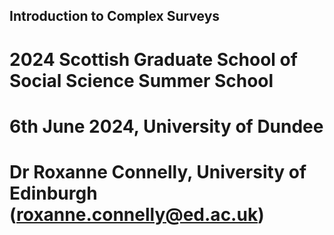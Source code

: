 ## Introduction to Complex Surveys
# 2024 Scottish Graduate School of Social Science Summer School
# 6th June 2024, University of Dundee
# Dr Roxanne Connelly, University of Edinburgh (roxanne.connelly@ed.ac.uk)

